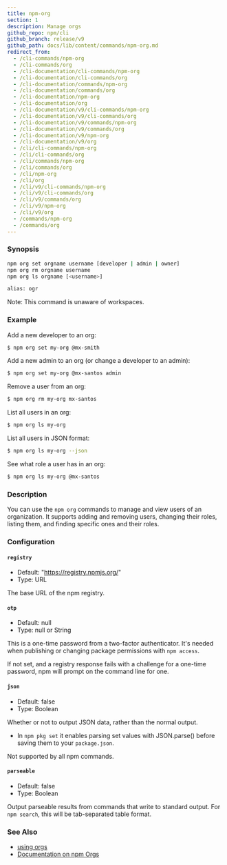 ```yaml
---
title: npm-org
section: 1
description: Manage orgs
github_repo: npm/cli
github_branch: release/v9
github_path: docs/lib/content/commands/npm-org.md
redirect_from:
  - /cli-commands/npm-org
  - /cli-commands/org
  - /cli-documentation/cli-commands/npm-org
  - /cli-documentation/cli-commands/org
  - /cli-documentation/commands/npm-org
  - /cli-documentation/commands/org
  - /cli-documentation/npm-org
  - /cli-documentation/org
  - /cli-documentation/v9/cli-commands/npm-org
  - /cli-documentation/v9/cli-commands/org
  - /cli-documentation/v9/commands/npm-org
  - /cli-documentation/v9/commands/org
  - /cli-documentation/v9/npm-org
  - /cli-documentation/v9/org
  - /cli/cli-commands/npm-org
  - /cli/cli-commands/org
  - /cli/commands/npm-org
  - /cli/commands/org
  - /cli/npm-org
  - /cli/org
  - /cli/v9/cli-commands/npm-org
  - /cli/v9/cli-commands/org
  - /cli/v9/commands/org
  - /cli/v9/npm-org
  - /cli/v9/org
  - /commands/npm-org
  - /commands/org
---
```


### Synopsis

```bash
npm org set orgname username [developer | admin | owner]
npm org rm orgname username
npm org ls orgname [<username>]

alias: ogr
```

Note: This command is unaware of workspaces.

### Example

Add a new developer to an org:

```bash
$ npm org set my-org @mx-smith
```

Add a new admin to an org (or change a developer to an admin):

```bash
$ npm org set my-org @mx-santos admin
```

Remove a user from an org:

```bash
$ npm org rm my-org mx-santos
```

List all users in an org:

```bash
$ npm org ls my-org
```

List all users in JSON format:

```bash
$ npm org ls my-org --json
```

See what role a user has in an org:

```bash
$ npm org ls my-org @mx-santos
```

### Description

You can use the `npm org` commands to manage and view users of an
organization.  It supports adding and removing users, changing their roles,
listing them, and finding specific ones and their roles.

### Configuration

#### `registry`

* Default: "https://registry.npmjs.org/"
* Type: URL

The base URL of the npm registry.



#### `otp`

* Default: null
* Type: null or String

This is a one-time password from a two-factor authenticator. It's needed
when publishing or changing package permissions with `npm access`.

If not set, and a registry response fails with a challenge for a one-time
password, npm will prompt on the command line for one.



#### `json`

* Default: false
* Type: Boolean

Whether or not to output JSON data, rather than the normal output.

* In `npm pkg set` it enables parsing set values with JSON.parse() before
  saving them to your `package.json`.

Not supported by all npm commands.



#### `parseable`

* Default: false
* Type: Boolean

Output parseable results from commands that write to standard output. For
`npm search`, this will be tab-separated table format.



### See Also

* [using orgs](/cli/v9/using-npm/orgs)
* [Documentation on npm Orgs](https://docs.npmjs.com/orgs/)
